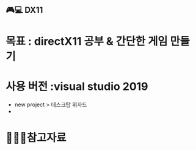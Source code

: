 ## 🎮💻 DX11

# 목표 : directX11 공부 & 간단한 게임 만들기

# 사용 버전 :visual studio 2019

- new project > 데스크탑 위자드 
- 

# 📘📙📒참고자료
